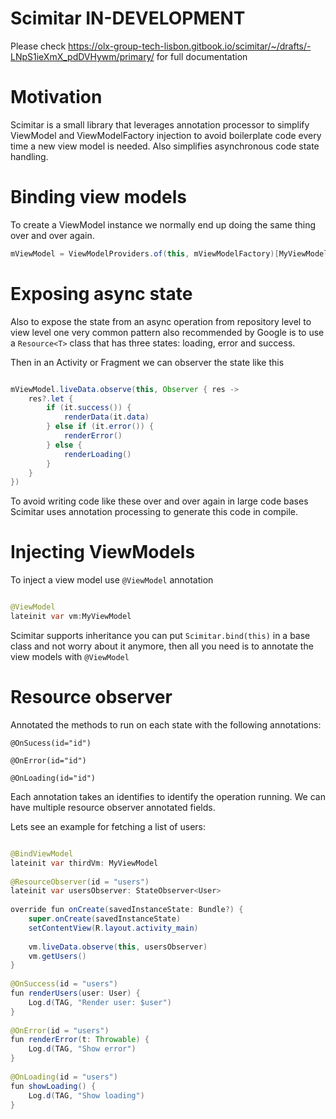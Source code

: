 # Scimitar IN-DEVELOPMENT

Please check https://olx-group-tech-lisbon.gitbook.io/scimitar/~/drafts/-LNpS1ieXmX_pdDVHywm/primary/ for full documentation

# Motivation
Scimitar is a small library that leverages annotation processor to simplify ViewModel and ViewModelFactory injection to avoid boilerplate code every time a new view model is needed. Also simplifies asynchronous code state handling.


# Binding view models
To create a ViewModel instance we normally end up doing the same thing over and over again.

```java
mViewModel = ViewModelProviders.of(this, mViewModelFactory)[MyViewModel::class.java]
```
# Exposing async state

Also to expose the state from an async operation from repository level to view level one very common pattern also recommended by Google is to use a ```Resource<T>``` class that has three states: loading, error and success.

Then in an Activity or Fragment we can observer the state like this

```java

mViewModel.liveData.observe(this, Observer { res ->
    res?.let {
        if (it.success()) {
            renderData(it.data)
        } else if (it.error()) {
            renderError()
        } else {
            renderLoading()
        }
    }
})
```
To avoid writing code like these over and over again in large code bases Scimitar uses annotation processing to generate this code in compile.

# Injecting ViewModels
To inject a view model use ```@ViewModel``` annotation

```java 

@ViewModel
lateinit var vm:MyViewModel 
```

Scimitar supports inheritance you can put ```Scimitar.bind(this)``` in a base class and not worry about it anymore, then all you need is to annotate the view models with ```@ViewModel```

# Resource observer

Annotated the methods to run on each state with the following annotations:

```@OnSucess(id="id")```

```@OnError(id="id")```

```@OnLoading(id="id")```

Each annotation takes an identifies to identify the operation running. We can have multiple  resource observer annotated fields.

Lets see an example for fetching a list of users:

```java

@BindViewModel
lateinit var thirdVm: MyViewModel
​
@ResourceObserver(id = "users")
lateinit var usersObserver: StateObserver<User>
​
override fun onCreate(savedInstanceState: Bundle?) {
    super.onCreate(savedInstanceState)
    setContentView(R.layout.activity_main)
​
    vm.liveData.observe(this, usersObserver)
    vm.getUsers()
}
​
@OnSuccess(id = "users")
fun renderUsers(user: User) {
    Log.d(TAG, "Render user: $user")
}
​
@OnError(id = "users")
fun renderError(t: Throwable) {
    Log.d(TAG, "Show error")
}
​
@OnLoading(id = "users")
fun showLoading() {
    Log.d(TAG, "Show loading")
}

```
